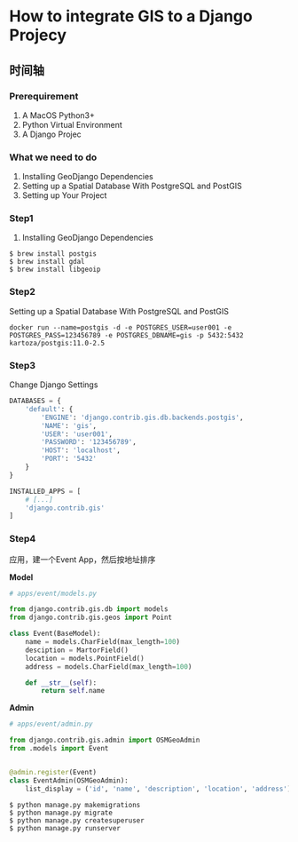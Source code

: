 # How to integrate GIS to a Django Projecy

## 时间轴

### Prerequirement
1. A MacOS Python3+
2. Python Virtual Environment
2. A Django Projec

### What we need to do
1. Installing GeoDjango Dependencies
2. Setting up a Spatial Database With PostgreSQL and PostGIS
3. Setting up Your Project

### Step1
1. Installing GeoDjango Dependencies

```shell
$ brew install postgis
$ brew install gdal
$ brew install libgeoip
```

### Step2
Setting up a Spatial Database With PostgreSQL and PostGIS

```shell
docker run --name=postgis -d -e POSTGRES_USER=user001 -e POSTGRES_PASS=123456789 -e POSTGRES_DBNAME=gis -p 5432:5432 kartoza/postgis:11.0-2.5
```

### Step3
Change Django Settings


```python
DATABASES = {
    'default': {
        'ENGINE': 'django.contrib.gis.db.backends.postgis',
        'NAME': 'gis',
        'USER': 'user001',
        'PASSWORD': '123456789',
        'HOST': 'localhost',
        'PORT': '5432'
    }
}
```


```python
INSTALLED_APPS = [
    # [...]
    'django.contrib.gis'
]
```

### Step4

应用，建一个Event App，然后按地址排序



**Model**

```python
# apps/event/models.py

from django.contrib.gis.db import models
from django.contrib.gis.geos import Point

class Event(BaseModel):
    name = models.CharField(max_length=100)
    desciption = MartorField()    
    location = models.PointField()
    address = models.CharField(max_length=100)

    def __str__(self):
        return self.name
```



**Admin**

```python
# apps/event/admin.py

from django.contrib.gis.admin import OSMGeoAdmin
from .models import Event


@admin.register(Event)
class EventAdmin(OSMGeoAdmin):
    list_display = ('id', 'name', 'description', 'location', 'address')

```



```shell
$ python manage.py makemigrations
$ python manage.py migrate
$ python manage.py createsuperuser
$ python manage.py runserver
```

